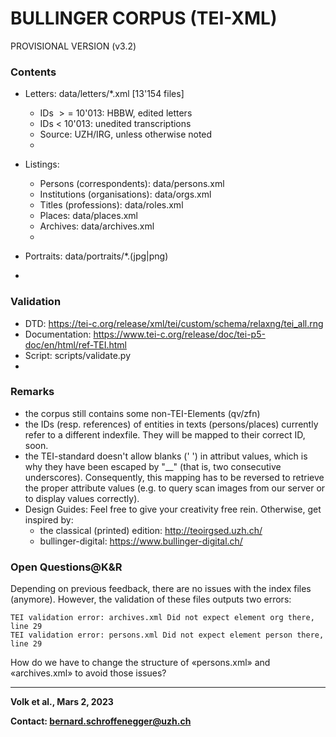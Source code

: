 # BULLINGER CORPUS (TEI-XML)

PROVISIONAL VERSION (v3.2)

### Contents

- Letters: data/letters/\*.xml [13'154 files]

  * IDs $>=$ 10'013: HBBW, edited letters
  * IDs $<$ 10'013: unedited transcriptions
  * Source: UZH/IRG, unless otherwise noted
  *
- Listings:

  * Persons (correspondents): data/persons.xml
  * Institutions (organisations): data/orgs.xml
  * Titles (professions): data/roles.xml
  * Places: data/places.xml
  * Archives: data/archives.xml
  *
- Portraits: data/portraits/*.(jpg|png)
-

### Validation

- DTD: https://tei-c.org/release/xml/tei/custom/schema/relaxng/tei_all.rng
- Documentation: https://www.tei-c.org/release/doc/tei-p5-doc/en/html/ref-TEI.html
- Script: scripts/validate.py
-

### Remarks

- the corpus still contains some non-TEI-Elements (qv/zfn)
- the IDs (resp. references) of entities in texts (persons/places) currently refer to a different indexfile. They will be mapped to their correct ID, soon.
- the TEI-standard doesn't allow blanks (' ') in attribut values, which is why they have been escaped by "__" (that is, two consecutive underscores). Consequently, this mapping has to be reversed to retrieve the proper attribute values (e.g. to query scan images from our server or to display values correctly).
- Design Guides: Feel free to give your creativity free rein. Otherwise, get inspired by:
  - the classical (printed) edition: http://teoirgsed.uzh.ch/
  - bullinger-digital: https://www.bullinger-digital.ch/

### Open Questions@K&R

Depending on previous feedback, there are no issues with the index files (anymore). However, the validation of these files outputs two errors:

```
TEI validation error: archives.xml Did not expect element org there, line 29
TEI validation error: persons.xml Did not expect element person there, line 29
```

How do we have to change the structure of «persons.xml» and «archives.xml» to avoid those issues?

---

**Volk et al., Mars 2, 2023**

**Contact: bernard.schroffenegger@uzh.ch**
